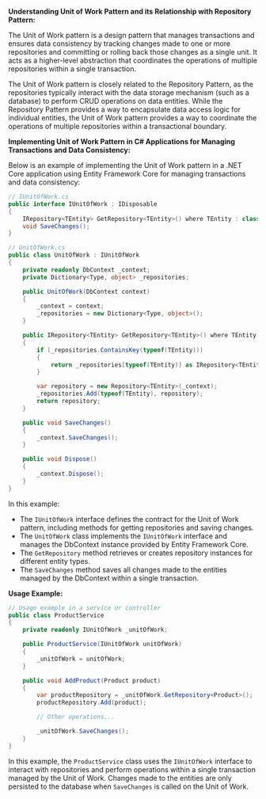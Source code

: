 **Understanding Unit of Work Pattern and its Relationship with Repository Pattern:**

The Unit of Work pattern is a design pattern that manages transactions and ensures data consistency by tracking changes made to one or more repositories and committing or rolling back those changes as a single unit. It acts as a higher-level abstraction that coordinates the operations of multiple repositories within a single transaction.

The Unit of Work pattern is closely related to the Repository Pattern, as the repositories typically interact with the data storage mechanism (such as a database) to perform CRUD operations on data entities. While the Repository Pattern provides a way to encapsulate data access logic for individual entities, the Unit of Work pattern provides a way to coordinate the operations of multiple repositories within a transactional boundary.

**Implementing Unit of Work Pattern in C# Applications for Managing Transactions and Data Consistency:**

Below is an example of implementing the Unit of Work pattern in a .NET Core application using Entity Framework Core for managing transactions and data consistency:

```csharp
// IUnitOfWork.cs
public interface IUnitOfWork : IDisposable
{
    IRepository<TEntity> GetRepository<TEntity>() where TEntity : class, IEntity;
    void SaveChanges();
}

// UnitOfWork.cs
public class UnitOfWork : IUnitOfWork
{
    private readonly DbContext _context;
    private Dictionary<Type, object> _repositories;

    public UnitOfWork(DbContext context)
    {
        _context = context;
        _repositories = new Dictionary<Type, object>();
    }

    public IRepository<TEntity> GetRepository<TEntity>() where TEntity : class, IEntity
    {
        if (_repositories.ContainsKey(typeof(TEntity)))
        {
            return _repositories[typeof(TEntity)] as IRepository<TEntity>;
        }

        var repository = new Repository<TEntity>(_context);
        _repositories.Add(typeof(TEntity), repository);
        return repository;
    }

    public void SaveChanges()
    {
        _context.SaveChanges();
    }

    public void Dispose()
    {
        _context.Dispose();
    }
}
```

In this example:
- The `IUnitOfWork` interface defines the contract for the Unit of Work pattern, including methods for getting repositories and saving changes.
- The `UnitOfWork` class implements the `IUnitOfWork` interface and manages the DbContext instance provided by Entity Framework Core.
- The `GetRepository` method retrieves or creates repository instances for different entity types.
- The `SaveChanges` method saves all changes made to the entities managed by the DbContext within a single transaction.

**Usage Example:**

```csharp
// Usage example in a service or controller
public class ProductService
{
    private readonly IUnitOfWork _unitOfWork;

    public ProductService(IUnitOfWork unitOfWork)
    {
        _unitOfWork = unitOfWork;
    }

    public void AddProduct(Product product)
    {
        var productRepository = _unitOfWork.GetRepository<Product>();
        productRepository.Add(product);

        // Other operations...

        _unitOfWork.SaveChanges();
    }
}
```

In this example, the `ProductService` class uses the `IUnitOfWork` interface to interact with repositories and perform operations within a single transaction managed by the Unit of Work. Changes made to the entities are only persisted to the database when `SaveChanges` is called on the Unit of Work.